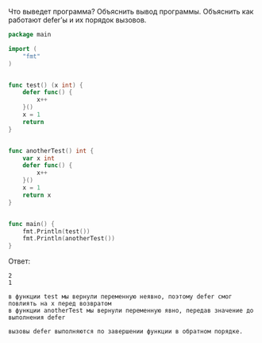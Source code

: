 Что выведет программа? Объяснить вывод программы. Объяснить как работают defer’ы и их порядок вызовов.

```go
package main

import (
	"fmt"
)


func test() (x int) {
	defer func() {
		x++
	}()
	x = 1
	return
}


func anotherTest() int {
	var x int
	defer func() {
		x++
	}()
	x = 1
	return x
}


func main() {
	fmt.Println(test())
	fmt.Println(anotherTest())
}
```

Ответ:
```
2
1

в функции test мы вернули переменную неявно, поэтому defer смог повлиять на x перед возвратом
в функции anotherTest мы вернули переменную явно, передав значение до выполнения defer

вызовы defer выполняются по завершении функции в обратном порядке.

```
